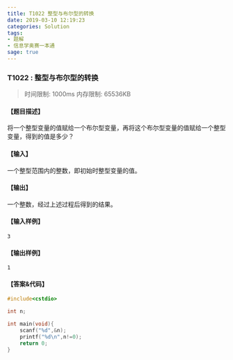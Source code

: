 ```yaml
---
title: T1022 整型与布尔型的转换
date: 2019-03-10 12:19:23
categories: Solution
tags:
- 题解
- 信息学奥赛一本通
sage: true
---
```


### T1022 : 整型与布尔型的转换

> 时间限制: $1000 \text{ms}$ 内存限制: $65536 \text{KB}$

<!-- more -->

#### 【题目描述】

将一个整型变量的值赋给一个布尔型变量，再将这个布尔型变量的值赋给一个整型变量，得到的值是多少？

#### 【输入】

一个整型范围内的整数，即初始时整型变量的值。

#### 【输出】

一个整数，经过上述过程后得到的结果。

#### 【输入样例】

```
3
```

#### 【输出样例】

```
1
```

#### 【答案&代码】

```cpp
#include<cstdio>

int n;

int main(void){
    scanf("%d",&n);
    printf("%d\n",n!=0);
    return 0;
}
```
